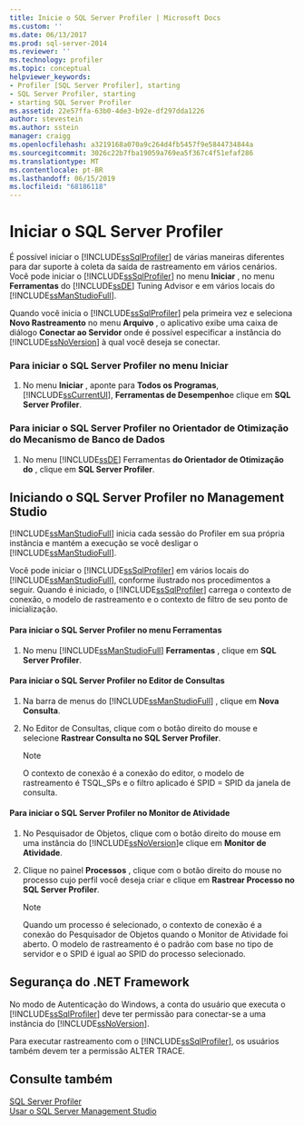 ```yaml
---
title: Inicie o SQL Server Profiler | Microsoft Docs
ms.custom: ''
ms.date: 06/13/2017
ms.prod: sql-server-2014
ms.reviewer: ''
ms.technology: profiler
ms.topic: conceptual
helpviewer_keywords:
- Profiler [SQL Server Profiler], starting
- SQL Server Profiler, starting
- starting SQL Server Profiler
ms.assetid: 22e57ffa-63b0-4de3-b92e-df297dda1226
author: stevestein
ms.author: sstein
manager: craigg
ms.openlocfilehash: a3219168a070a9c264d4fb5457f9e5844734844a
ms.sourcegitcommit: 3026c22b7fba19059a769ea5f367c4f51efaf286
ms.translationtype: MT
ms.contentlocale: pt-BR
ms.lasthandoff: 06/15/2019
ms.locfileid: "68186118"
---
```

# <a name="start-sql-server-profiler"></a>Iniciar o SQL Server Profiler
  É possível iniciar o [!INCLUDE[ssSqlProfiler](../../includes/sssqlprofiler-md.md)] de várias maneiras diferentes para dar suporte à coleta da saída de rastreamento em vários cenários. Você pode iniciar o [!INCLUDE[ssSqlProfiler](../../includes/sssqlprofiler-md.md)] no menu **Iniciar** , no menu **Ferramentas** do [!INCLUDE[ssDE](../../includes/ssde-md.md)] Tuning Advisor e em vários locais do [!INCLUDE[ssManStudioFull](../../includes/ssmanstudiofull-md.md)].  
  
 Quando você inicia o [!INCLUDE[ssSqlProfiler](../../includes/sssqlprofiler-md.md)] pela primeira vez e seleciona **Novo Rastreamento** no menu **Arquivo** , o aplicativo exibe uma caixa de diálogo **Conectar ao Servidor** onde é possível especificar a instância do [!INCLUDE[ssNoVersion](../../includes/ssnoversion-md.md)] à qual você deseja se conectar.  
  
### <a name="to-start-sql-server-profiler-from-the-start-menu"></a>Para iniciar o SQL Server Profiler no menu Iniciar  
  
1.  No menu **Iniciar** , aponte para **Todos os Programas**, [!INCLUDE[ssCurrentUI](../../includes/sscurrentui-md.md)], **Ferramentas de Desempenho**e clique em **SQL Server Profiler**.  
  
### <a name="to-start-sql-server-profiler-in-database-engine-tuning-advisor"></a>Para iniciar o SQL Server Profiler no Orientador de Otimização do Mecanismo de Banco de Dados  
  
1.  No menu [!INCLUDE[ssDE](../../includes/ssde-md.md)] Ferramentas **do Orientador de Otimização do** , clique em **SQL Server Profiler**.  
  
## <a name="starting-sql-server-profiler-in-management-studio"></a>Iniciando o SQL Server Profiler no Management Studio  
 [!INCLUDE[ssManStudioFull](../../includes/ssmanstudiofull-md.md)] inicia cada sessão do Profiler em sua própria instância e mantém a execução se você desligar o [!INCLUDE[ssManStudioFull](../../includes/ssmanstudiofull-md.md)].  
  
 Você pode iniciar o [!INCLUDE[ssSqlProfiler](../../includes/sssqlprofiler-md.md)] em vários locais do [!INCLUDE[ssManStudioFull](../../includes/ssmanstudiofull-md.md)], conforme ilustrado nos procedimentos a seguir. Quando é iniciado, o [!INCLUDE[ssSqlProfiler](../../includes/sssqlprofiler-md.md)] carrega o contexto de conexão, o modelo de rastreamento e o contexto de filtro de seu ponto de inicialização.  
  
#### <a name="to-start-sql-server-profiler-from-the-tools-menu"></a>Para iniciar o SQL Server Profiler no menu Ferramentas  
  
1.  No menu [!INCLUDE[ssManStudioFull](../../includes/ssmanstudiofull-md.md)] **Ferramentas** , clique em **SQL Server Profiler**.  
  
#### <a name="to-start-sql-server-profiler-from-the-query-editor"></a>Para iniciar o SQL Server Profiler no Editor de Consultas  
  
1.  Na barra de menus do [!INCLUDE[ssManStudioFull](../../includes/ssmanstudiofull-md.md)] , clique em **Nova Consulta**.  
  
2.  No Editor de Consultas, clique com o botão direito do mouse e selecione **Rastrear Consulta no SQL Server Profiler**.  
  
    > [!NOTE]  
    >  O contexto de conexão é a conexão do editor, o modelo de rastreamento é TSQL_SPs e o filtro aplicado é SPID = SPID da janela de consulta.  
  
#### <a name="to-start-sql-server-profiler-from-activity-monitor"></a>Para iniciar o SQL Server Profiler no Monitor de Atividade  
  
1.  No Pesquisador de Objetos, clique com o botão direito do mouse em uma instância do [!INCLUDE[ssNoVersion](../../includes/ssnoversion-md.md)]e clique em **Monitor de Atividade**.  
  
2.  Clique no painel **Processos** , clique com o botão direito do mouse no processo cujo perfil você deseja criar e clique em **Rastrear Processo no SQL Server Profiler**.  
  
    > [!NOTE]  
    >  Quando um processo é selecionado, o contexto de conexão é a conexão do Pesquisador de Objetos quando o Monitor de Atividade foi aberto. O modelo de rastreamento é o padrão com base no tipo de servidor e o SPID é igual ao SPID do processo selecionado.  
  
## <a name="net-framework-security"></a>Segurança do .NET Framework  
 No modo de Autenticação do Windows, a conta do usuário que executa o [!INCLUDE[ssSqlProfiler](../../includes/sssqlprofiler-md.md)] deve ter permissão para conectar-se a uma instância do [!INCLUDE[ssNoVersion](../../includes/ssnoversion-md.md)].  
  
 Para executar rastreamento com o [!INCLUDE[ssSqlProfiler](../../includes/sssqlprofiler-md.md)], os usuários também devem ter a permissão ALTER TRACE.  
  
## <a name="see-also"></a>Consulte também  
 [SQL Server Profiler](sql-server-profiler.md)   
 [Usar o SQL Server Management Studio](../../database-engine/use-sql-server-management-studio.md)  
  
  
